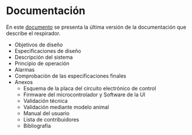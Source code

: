 # Documentación

En este [documento](./20210505_Respirador_RCC20.pdf) se presenta la última versión de la documentación que describe el respirador. 

  * Objetivos de diseño 
  * Especificaciones de diseño
  * Descripción del sistema
  * Principio de operación
  * Alarmas
  * Comprobación de las especificaciones finales
  * Anexos
     * Esquema de la placa del circuito electrónico de control
     * Firmware del microcontrolador y Software de la UI
     * Validación técnica
     * Validación mediante modelo animal
     * Manual del usuario
     * Lista de contribuidores
     * Bibliografía

